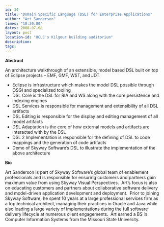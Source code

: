 ```yaml
---
id: 34
title: "Domain Specific Language (DSL) for Enterprise Applications"
author: "Art Sanderson"
times: "18:30:00"
dates: 2008-07-08
layout: post
location-id: "OCLC's Kilgour building auditorium"  
description: 
tags: 
---
```

 **Abstract**

An architecture walkthrough of an extensible, model based DSL built on top of Eclipse projects – EMF, GMF, WST, and JDT.

- Eclipse is infrastructure which makes the model DSL possible through OSGI and specialized tooling
- DSL Core is the DSL for RIA and WS along with the core persistence and indexing engines
- DSL Services is responsible for management and extensibility of all DSL artifacts
- DSL Editing is responsible for the display and editing management of all model artifacts
- DSL Adaptation is the core of how external models and artifacts are interacted with by the DSL
- DSL 2 Implementation is responsible for the defining of DSL to code mappings and the generation of code artifacts
- Demo of Skyway Software’s DSL to illustrate the implementation of the above architecture   

**Bio**

Art Sanderson is part of Skyway Software’s global team of enablement professionals and is responsible for ensuring customers and partners gain maximum value from using Skyway Visual Perspectives.&nbsp; Art’s focus is also on educating customers and partners about collaborative software delivery and model-driven application development and deployment.&nbsp; Prior to joining Skyway Software, he spent 10 years at a large professional services firm as a top technical architect, managing their practices in Oracle and Java while also leading a large variety of implementations during the full software delivery lifecycle at numerous client engagements.&nbsp; Art earned a BS in Computer Information Systems from the Missouri State University.

